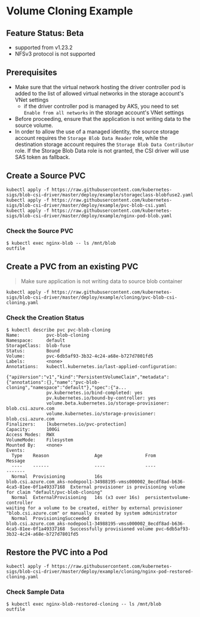 # Volume Cloning Example
## Feature Status: Beta

- supported from v1.23.2
- NFSv3 protocol is not supported

## Prerequisites
- Make sure that the virtual network hosting the driver controller pod is added to the list of allowed virtual networks in the storage account's VNet settings
  - if the driver controller pod is managed by AKS, you need to set `Enable from all networks` in the storage account's VNet settings
- Before proceeding, ensure that the application is not writing data to the source volume.
- In order to allow the use of a managed identity, the source storage account requires the `Storage Blob Data Reader` role, while the destination storage account requires the `Storage Blob Data Contributor` role. If the Storage Blob Data role is not granted, the CSI driver will use SAS token as fallback.

## Create a Source PVC

```console
kubectl apply -f https://raw.githubusercontent.com/kubernetes-sigs/blob-csi-driver/master/deploy/example/storageclass-blobfuse2.yaml
kubectl apply -f https://raw.githubusercontent.com/kubernetes-sigs/blob-csi-driver/master/deploy/example/pvc-blob-csi.yaml
kubectl apply -f https://raw.githubusercontent.com/kubernetes-sigs/blob-csi-driver/master/deploy/example/nginx-pod-blob.yaml
```

### Check the Source PVC

```console
$ kubectl exec nginx-blob -- ls /mnt/blob
outfile
```

## Create a PVC from an existing PVC
>  Make sure application is not writing data to source blob container
```console
kubectl apply -f https://raw.githubusercontent.com/kubernetes-sigs/blob-csi-driver/master/deploy/example/cloning/pvc-blob-csi-cloning.yaml
```
### Check the Creation Status

```console
$ kubectl describe pvc pvc-blob-cloning
Name:          pvc-blob-cloning
Namespace:     default
StorageClass:  blob-fuse
Status:        Bound
Volume:        pvc-6db5af93-3b32-4c24-a68e-b727d7801fd5
Labels:        <none>
Annotations:   kubectl.kubernetes.io/last-applied-configuration:
                 {"apiVersion":"v1","kind":"PersistentVolumeClaim","metadata":{"annotations":{},"name":"pvc-blob-cloning","namespace":"default"},"spec":{"a...
               pv.kubernetes.io/bind-completed: yes
               pv.kubernetes.io/bound-by-controller: yes
               volume.beta.kubernetes.io/storage-provisioner: blob.csi.azure.com
               volume.kubernetes.io/storage-provisioner: blob.csi.azure.com
Finalizers:    [kubernetes.io/pvc-protection]
Capacity:      100Gi
Access Modes:  RWX
VolumeMode:    Filesystem
Mounted By:    <none>
Events:
  Type    Reason                 Age                From                                                                                       Message
  ----    ------                 ----               ----                                                                                       -------
  Normal  Provisioning           16s                blob.csi.azure.com_aks-nodepool1-34988195-vmss000002_8ecdf8ad-b636-4ca5-81ee-0f1a49337168  External provisioner is provisioning volume for claim "default/pvc-blob-cloning"
  Normal  ExternalProvisioning   14s (x3 over 16s)  persistentvolume-controller                                                                waiting for a volume to be created, either by external provisioner "blob.csi.azure.com" or manually created by system administrator
  Normal  ProvisioningSucceeded  8s                 blob.csi.azure.com_aks-nodepool1-34988195-vmss000002_8ecdf8ad-b636-4ca5-81ee-0f1a49337168  Successfully provisioned volume pvc-6db5af93-3b32-4c24-a68e-b727d7801fd5
```

## Restore the PVC into a Pod

```console
kubectl apply -f https://raw.githubusercontent.com/kubernetes-sigs/blob-csi-driver/master/deploy/example/cloning/nginx-pod-restored-cloning.yaml
```

### Check Sample Data

```console
$ kubectl exec nginx-blob-restored-cloning -- ls /mnt/blob
outfile
```
